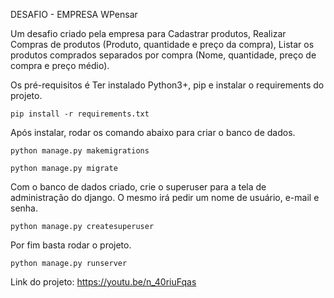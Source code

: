 DESAFIO - EMPRESA WPensar

Um desafio criado pela empresa para Cadastrar produtos, Realizar Compras de produtos (Produto, quantidade 
e preço da compra), Listar os produtos comprados separados por compra (Nome, quantidade, preço de compra e preço médio).

Os pré-requisitos é Ter instalado Python3+, pip e instalar o requirements do projeto.

`pip install -r requirements.txt`

Após instalar, rodar os comando abaixo para criar o banco de dados.

`python manage.py makemigrations`

`python manage.py migrate`

Com o banco de dados criado, crie o superuser para a tela de administração do django. O mesmo irá 
pedir um nome de usuário, e-mail e senha.

`python manage.py createsuperuser`

Por fim basta rodar o projeto.

`python manage.py runserver`

Link do projeto: https://youtu.be/n_40riuFqas
